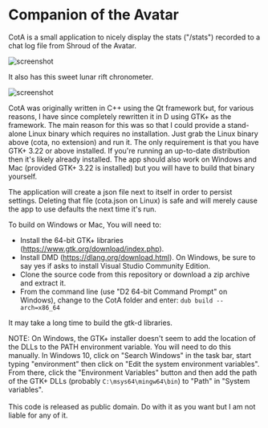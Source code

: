 # Companion of the Avatar
CotA is a small application to nicely display the stats ("/stats") recorded to a chat log file from Shroud of the Avatar. 

![screenshot](http://a4.pbase.com/o10/09/605909/1/164136608.HlZbUjYn.Screenshotfrom20171123164324.png)

It also has this sweet lunar rift chronometer.

![screenshot](http://a4.pbase.com/o10/09/605909/1/166622004.JBLHOjc8.Screenshotfrom20171124194648.png)

CotA was originally written in C++ using the Qt framework but, for various reasons, I have since completely rewritten it in D using GTK+ as the framework. The main reason for this was so that I could provide a stand-alone Linux binary which requires no installation. Just grab the Linux binary above (cota, no extension) and run it. The only requirement is that you have GTK+ 3.22 or above installed. If you're running an up-to-date distribution then it's likely already installed. The app should also work on Windows and Mac (provided GTK+ 3.22 is installed) but you will have to build that binary yourself.

The application will create a json file next to itself in order to persist settings. Deleting that file (cota.json on Linux) is safe and will merely cause the app to use defaults the next time it's run.

To build on Windows or Mac, You will need to:
* Install the 64-bit GTK+ libraries (https://www.gtk.org/download/index.php).
* Install DMD (https://dlang.org/download.html). On Windows, be sure to say yes if asks to install Visual Studio Community Edition.
* Clone the source code from this repository or download a zip archive and extract it.
* From the command line (use "D2 64-bit Command Prompt" on Windows), change to the CotA folder and enter: ```dub build --arch=x86_64```

It may take a long time to build the gtk-d libraries.

NOTE: On Windows, the GTK+ installer doesn't seem to add the location of the DLLs to the PATH environment variable. You will need to do this manually. In Windows 10, click on "Search Windows" in the task bar, start typing "environment" then click on "Edit the system environment variables". From there, click the "Environment Variables" button and then add the path of the GTK+ DLLs (probably ```C:\msys64\mingw64\bin```) to "Path" in "System variables". 
<br><br>
This code is released as public domain. Do with it as you want but I am not liable for any of it.
